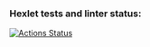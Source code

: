 ### Hexlet tests and linter status:
[![Actions Status](https://github.com/foggylight/layout-designer-project-lvl2/workflows/hexlet-check/badge.svg)](https://github.com/foggylight/layout-designer-project-lvl2/actions)